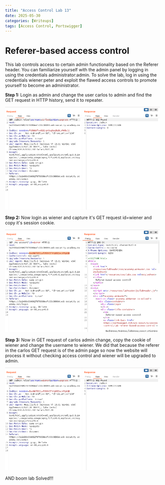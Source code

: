 ```yaml
---
title: "Access Control Lab 13"
date: 2025-05-30
categories: [Writeups]
tags: [Access Control, Portswigger]
---
```


# Referer-based access control
This lab controls access to certain admin functionality based on the Referer header. You can familiarize yourself with the admin panel by logging in using the credentials administrator:admin.
To solve the lab, log in using the credentials wiener:peter and exploit the flawed access controls to promote yourself to become an administrator. 

**Step 1:** Login as admin and change the user carlos to admin and find the GET request in HTTP history, send it to repeater.

![](/assets/img/2025-05-31-access-control-lab-13/2025-05-31-04-16-42.png)

**Step 2:** Now login as wiener and capture it's GET request id=wiener and copy it's session cookie.

![](/assets/img/2025-05-31-access-control-lab-13/2025-05-31-04-19-58.png)

**Step 3:** Now in GET request of carlos admin change, copy the cookie of wiener and change the username to wiener. We did that because the referer in the carlos GET request is of the admin page so now the website will process it without checking access control and wiener will be upgraded to admin.

![](/assets/img/2025-05-31-access-control-lab-13/2025-05-31-04-21-53.png)

AND boom lab Solved!!!